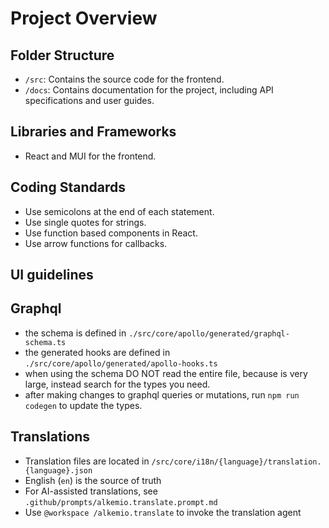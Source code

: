 # Project Overview

## Folder Structure

- `/src`: Contains the source code for the frontend.
- `/docs`: Contains documentation for the project, including API specifications and user guides.

## Libraries and Frameworks

- React and MUI for the frontend.

## Coding Standards

- Use semicolons at the end of each statement.
- Use single quotes for strings.
- Use function based components in React.
- Use arrow functions for callbacks.

## UI guidelines

## Graphql

- the schema is defined in `./src/core/apollo/generated/graphql-schema.ts`
- the generated hooks are defined in `./src/core/apollo/generated/apollo-hooks.ts`
- when using the schema DO NOT read the entire file, because is very large, instead search for the types you need.
- after making changes to graphql queries or mutations, run `npm run codegen` to update the types.

## Translations

- Translation files are located in `/src/core/i18n/{language}/translation.{language}.json`
- English (`en`) is the source of truth
- For AI-assisted translations, see `.github/prompts/alkemio.translate.prompt.md`
- Use `@workspace /alkemio.translate` to invoke the translation agent
